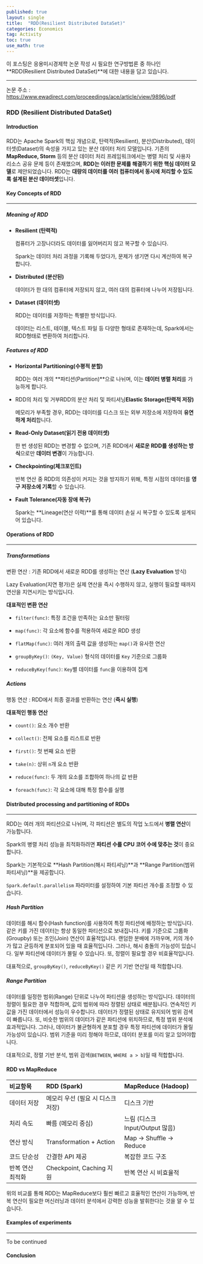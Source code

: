 ```yaml
---
published: true
layout: single
title:  "RDD(Resilient Distributed DataSet)"
categories: Economics
tag: Activity
toc: true
use_math: true
---
```


이 포스팅은 응용미시경제학 논문 작성 시 필요한 연구방법론 중 하나인 **RDD(Resilient Distributed DataSet)**에 대한 내용을 담고 있습니다.

---

논문 주소 : https://www.ewadirect.com/proceedings/ace/article/view/9896/pdf



### RDD (Resilient Distributed DataSet)

#### Introduction

RDD는 Apache Spark의 핵심 개념으로, 탄력적(Resilient), 분산(Distributed), 데이터셋(Dataset)의 속성을 가지고 있는 분산 데이터 처리 모델입니다. 기존의 **MapReduce, Storm** 등의 분산 데이터 처리 프레임워크에서는 병렬 처리 및 사용자 리소스 공유 문제 등이 존재했으며, **RDD는 이러한 문제를 해결하기 위한 핵심 데이터 모델**로 제안되었습니다. RDD는 **대량의 데이터를 여러 컴퓨터에서 동시에 처리할 수 있도록 설계된 분산 데이터셋**입니다.



#### Key Concepts of RDD

---

##### Meaning of RDD

- **Resilient (탄력적)**

  컴퓨터가 고장나더라도 데이터를 잃어버리지 않고 복구할 수 있습니다.

  Spark는 데이터 처리 과정을 기록해 두었다가, 문제가 생기면 다시 계산하여 복구합니다.

- **Distributed (분산된)**

  데이터가 한 대의 컴퓨터에 저장되지 않고, 여러 대의 컴퓨터에 나누어 저장됩니다.

- **Dataset (데이터셋)**

  RDD는 데이터를 저장하는 특별한 방식입니다.

  데이터는 리스트, 테이블, 텍스트 파일 등 다양한 형태로 존재하는데, Spark에서는 RDD형태로 변환하여 처리합니다.



##### Features of RDD

- **Horizontal Partitioning(수평적 분할)**

  RDD는 여러 개의 **파티션(Partition)**으로 나뉘며, 이는 **데이터 병렬 처리**를 가능하게 합니다.

- RDD의 처리 및 거부RDD의 분산 처리 및 파티셔닝**Elastic Storage(탄력적 저장)**

  메모리가 부족할 경우, RDD는 데이터를 디스크 또는 외부 저장소에 저장하여 **유연하게 처리**합니다.

- **Read-Only Dataset(읽기 전용 데이터셋)**

  한 번 생성된 RDD는 변경할 수 없으며, 기존 RDD에서 **새로운 RDD를 생성하는 방식**으로만 **데이터 변경**이 가능합니다.

- **Checkpointing(체크포인트)**

  반복 연산 중 RDD의 의존성이 커지는 것을 방지하기 위해, 특정 시점의 데이터를 **영구 저장소에 기록**할 수 있습니다.

- **Fault Tolerance(자동 장애 복구)**

  Spark는 **Lineage(연산 이력)**를 통해 데이터 손실 시 복구할 수 있도록 설계되어 있습니다.



#### Operations of RDD

---

##### Transformations 

변환 연산 : 기존 RDD에서 새로운 RDD를 생성하는 연산 (**Lazy Evaluation** 방식)

Lazy Evaluation(지연 평가)은 실제 연산을 즉시 수행하지 않고, 실행이 필요할 때까지 연산을 지연시키는 방식입니다.

**대표적인 변환 연산**

- `filter(func)`: 특정 조건을 만족하는 요소만 필터링

- `map(func)`: 각 요소에 함수를 적용하여 새로운 RDD 생성

- `flatMap(func)`: 여러 개의 출력 값을 생성하는 `map()`과 유사한 연산

- `groupByKey()`: `(Key, Value)` 형식의 데이터를 `Key` 기준으로 그룹화

- `reduceByKey(func)`: `Key`별 데이터를 `func`을 이용하여 집계



##### Actions 

행동 연산 : RDD에서 최종 결과를 반환하는 연산 (**즉시 실행**)

**대표적인 행동 연산**

- `count()`: 요소 개수 반환

- `collect()`: 전체 요소를 리스트로 반환

- `first()`: 첫 번째 요소 반환

- `take(n)`: 상위 `n`개 요소 반환

- `reduce(func)`: 두 개의 요소를 조합하여 하나의 값 반환
- `foreach(func)`: 각 요소에 대해 특정 함수를 실행



#### Distributed processing and partitioning of RDDs

---

RDD는 여러 개의 파티션으로 나뉘며, 각 파티션은 별도의 작업 노드에서 **병렬 연산**이 가능합니다.

Spark의 병렬 처리 성능을 최적화하려면 **파티션 수를 CPU 코어 수에 맞추는 것**이 중요합니다.

Spark는 기본적으로 **Hash Partition(해시 파티셔닝)**과 **Range Partition(범위 파티셔닝)**을 제공합니다.

`Spark.default.parallelism` 파라미터를 설정하여 기본 파티션 개수를 조정할 수 있습니다.



##### Hash Partition 

데이터를 해시 함수(Hash function)를 사용하여 특정 파티션에 배정하는 방식입니다. 같은 키를 가진 데이터는 항상 동일한 파티션으로 보내집니다. 키를 기준으로 그룹화(Groupby) 또는 조인(Join) 연산이 효율적입니다. 랜덤한 분배에 가까우며, 키의 개수가 많고 균등하게 분포되어 있을 때 효율적입니다. 그러나, 해시 충돌의 가능성이 있습니다. 일부 파티션에 데이터가 몰릴 수 있습니다. 또, 정렬이 필요할 경우 비효율적입니다.

대표적으로, `groupByKey()`, `reduceByKey()` 같은 키 기반 연산일 때 적합합니다.



##### Range Partition

데이터를 일정한 범위(Range) 단위로 나누어 파티션을 생성하는 방식입니다. 데이터의 정렬이 필요한 경우 적합하며, 값의 범위에 따라 정렬된 상태로 배분됩니다. 연속적인 키 값을 가진 데이터에서 성능이 우수합니다. 데이터가 정렬된 상태로 유지되어 범위 검색이 빠릅니다. 또, 비슷한 범위의 데이터가 같은 파티션에 위치하므로, 특정 범위 분석에 효과적입니다. 그러나, 데이터가 불균형하게 분포할 경우 특정 파티션에 데이터가 몰릴 가능성이 있습니다. 범위 기준을 미리 정해야 하므로, 데이터 분포를 미리 알고 있어야합니다.

대표적으로, 정렬 기반 분석, 범위 검색(`BETWEEN`, `WHERE a > b`)일 때 적합합니다.



#### RDD vs MapReduce

| 비교항목         | RDD (Spark)                       | MapReduce (Hadoop)              |
| :--------------- | :-------------------------------- | :------------------------------ |
| 데이터 저장      | 메모리 우선 (필요 시 디스크 저장) | 디스크 기반                     |
| 처리 속도        | 빠름 (메모리 중심)                | 느림 (디스크 Input/Output 많음) |
| 연산 방식        | Transformation + Action           | Map → Shuffle → Reduce          |
| 코드 단순성      | 간결한 API 제공                   | 복잡한 코드 구조                |
| 반복 연산 최적화 | Checkpoint, Caching 지원          | 반복 연산 시 비효율적           |

위의 비교를 통해 RDD는 MapReduce보다 훨씬 빠르고 효율적인 연산이 가능하며, 반복 연산이 필요한 머신러닝과 데이터 분석에서 강력한 성능을 발휘한다는 것을 알 수 있습니다.



#### Examples of experiments

---

To be continued



#### Conclusion





